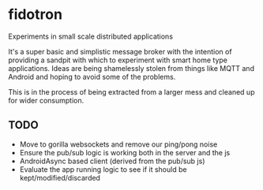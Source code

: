 # fidotron
Experiments in small scale distributed applications

It's a super basic and simplistic message broker with the intention of providing a sandpit 
with which to experiment with smart home type applications. Ideas are being shamelessly 
stolen from things like MQTT and Android and hoping to avoid some of the problems.

This is in the process of being extracted from a larger mess and cleaned up for wider
consumption.

## TODO
* Move to gorilla websockets and remove our ping/pong noise
* Ensure the pub/sub logic is working both in the server and the js
* AndroidAsync based client (derived from the pub/sub js)
* Evaluate the app running logic to see if it should be kept/modified/discarded
